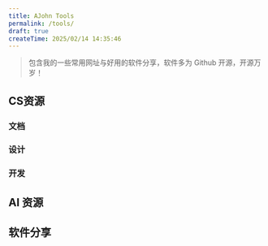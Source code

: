 ```yaml
---
title: AJohn Tools
permalink: /tools/
draft: true
createTime: 2025/02/14 14:35:46
---
```


>包含我的一些常用网址与好用的软件分享，软件多为 Github 开源，开源万岁！

## CS资源

### 文档


<CardGrid>
  <LinkCard title="theme-plume" href="https://theme-plume.vuejs.press/guide/intro/" />
</CardGrid>

### 设计

<CardGrid>
  <LinkCard title="iconify" href="https://icon-sets.iconify.design/" description="图标"/>
</CardGrid>



### 开发

<CardGrid>
  <LinkCard title="Android Studio" icon="skill-icons:androidstudio-light" href="https://developer.android.google.cn/?hl=zh-cn" />
</CardGrid>


## AI 资源

### 
<CardGrid>
  <LinkCard title="ControlNet-v1-1" href="https://huggingface.co/lllyasviel/ControlNet-v1-1/tree/main" description="ControlNet模型下载"/>
  <LinkCard title="哩布哩布AI - 中国领先的AI创作平台" href="https://www.liblib.art/"/>
</CardGrid>

## 软件分享

<CardGrid>
  <RepoCard repo="lyswhut/lx-music-desktop" />
  <RepoCard repo="Zzaphkiel/Seraphine" />
  <RepoCard repo="AUTOMATIC1111/stable-diffusion-webui" />
  <RepoCard repo="Molunerfinn/PicGo" />

</CardGrid>